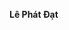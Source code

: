 
 <DOCTYPE html>

<html lang="en">
<head>
<p><strong>Lê Phát Đạt</p></strong>
<p style= font-size:"30px;p>

